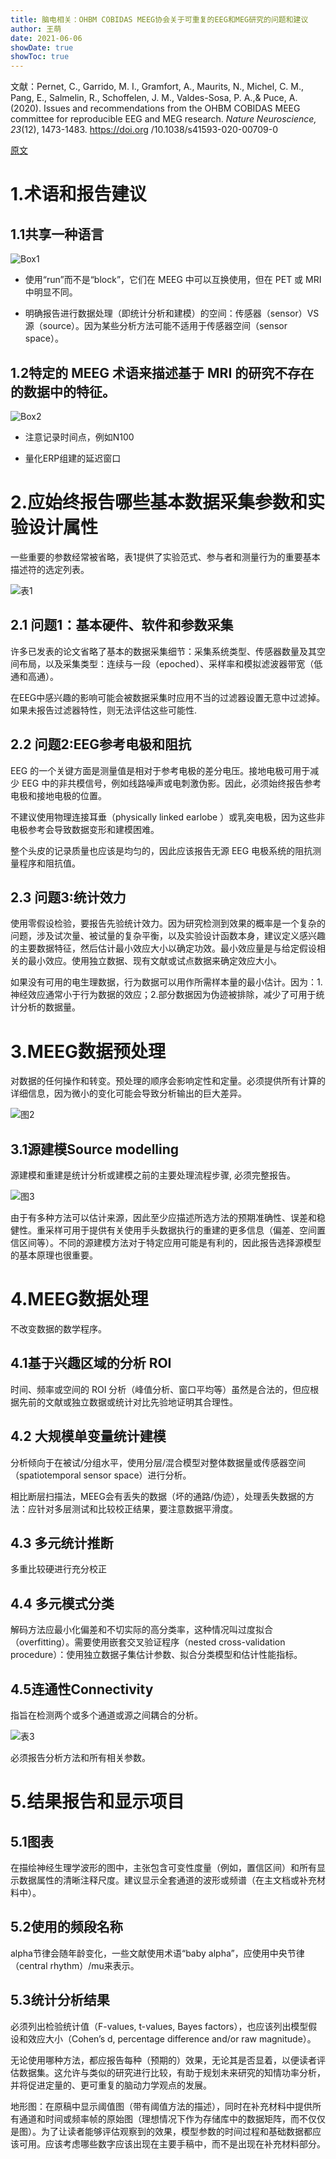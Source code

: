 ```yaml
---
title: 脑电相关：OHBM COBIDAS MEEG协会关于可重复的EEG和MEG研究的问题和建议
author: 王萌
date: 2021-06-06
showDate: true
showToc: true
---
```


文献：Pernet, C., Garrido, M. I., Gramfort, A., Maurits, N., Michel, C. M., Pang, E., Salmelin, R., Schoffelen, J. M., Valdes-Sosa, P. A.,& Puce, A.(2020). Issues and recommendations from the OHBM COBIDAS MEEG committee for reproducible EEG and MEG research. *Nature Neuroscience, 23*(12), 1473-1483. https://doi.org /10.1038/s41593-020-00709-0

[原文](../Source_Files/2021-06-06-WM1.pdf)

# 1.术语和报告建议

## 1.1共享一种语言

![Box1](../Supporting_Information/2021-06-06-WM1-box1.png)

- 使用“run”而不是“block”，它们在 MEEG 中可以互换使用，但在 PET 或 MRI 中明显不同。

- 明确报告进行数据处理（即统计分析和建模）的空间：传感器（sensor）VS 源（source）。因为某些分析方法可能不适用于传感器空间（sensor space）。

## 1.2特定的 MEEG 术语来描述基于 MRI 的研究不存在的数据中的特征。

![Box2](../Supporting_Information/2021-06-06-WM1-box2.png)

- 注意记录时间点，例如N100

- 量化ERP组建的延迟窗口

# 2.应始终报告哪些基本数据采集参数和实验设计属性

一些重要的参数经常被省略，表1提供了实验范式、参与者和测量行为的重要基本描述符的选定列表。

![表1](../Supporting_Information/2021-06-06-WM1-table1.png)

## 2.1 问题1：基本硬件、软件和参数采集

许多已发表的论文省略了基本的数据采集细节：采集系统类型、传感器数量及其空间布局，以及采集类型：连续与一段（epoched）、采样率和模拟滤波器带宽（低通和高通）。

在EEG中感兴趣的影响可能会被数据采集时应用不当的过滤器设置无意中过滤掉。如果未报告过滤器特性，则无法评估这些可能性.

## 2.2 问题2:EEG参考电极和阻抗

EEG 的一个关键方面是测量值是相对于参考电极的差分电压。接地电极可用于减少 EEG 中的非共模信号，例如线路噪声或电刺激伪影。因此，必须始终报告参考电极和接地电极的位置。

不建议使用物理连接耳垂（physically linked earlobe ）或乳突电极，因为这些非电极参考会导致数据变形和建模困难。

整个头皮的记录质量也应该是均匀的，因此应该报告无源 EEG 电极系统的阻抗测量程序和阻抗值。

## 2.3 问题3:统计效力

使用零假设检验，要报告先验统计效力。因为研究检测到效果的概率是一个复杂的问题，涉及试次量、被试量的复杂平衡，以及实验设计函数本身，建议定义感兴趣的主要数据特征，然后估计最小效应大小以确定功效。最小效应量是与给定假设相关的最小效应。使用独立数据、现有文献或试点数据来确定效应大小。

如果没有可用的电生理数据，行为数据可以用作所需样本量的最小估计。因为：1.神经效应通常小于行为数据的效应；2.部分数据因为伪迹被排除，减少了可用于统计分析的数据量。

# 3.MEEG数据预处理

对数据的任何操作和转变。预处理的顺序会影响定性和定量。必须提供所有计算的详细信息，因为微小的变化可能会导致分析输出的巨大差异。

![图2](../Supporting_Information/2021-06-06-WM1-fig2.png)

## 3.1源建模Source modelling

源建模和重建是统计分析或建模之前的主要处理流程步骤, 必须完整报告。

![图3](../Supporting_Information/2021-06-06-WM1-fig3.png)

由于有多种方法可以估计来源，因此至少应描述所选方法的预期准确性、误差和稳健性。重采样可用于提供有关使用手头数据执行的重建的更多信息（偏差、空间置信区间等）。不同的源建模方法对于特定应用可能是有利的，因此报告选择源模型的基本原理也很重要。

# 4.MEEG数据处理

不改变数据的数学程序。

## 4.1基于兴趣区域的分析 ROI

时间、频率或空间的 ROI 分析（峰值分析、窗口平均等）虽然是合法的，但应根据先前的文献或独立数据或统计对比先验地证明其合理性。

## 4.2 大规模单变量统计建模

分析倾向于在被试/分组水平，使用分层/混合模型对整体数据量或传感器空间（spatiotemporal sensor space）进行分析。

相比断层扫描法，MEEG会有丢失的数据（坏的通路/伪迹），处理丢失数据的方法：应针对多层测试和比较校正结果，要注意数据平滑度。

## 4.3 多元统计推断

多重比较硬进行充分校正

## 4.4 多元模式分类

解码方法应最小化偏差和不切实际的高分类率，这种情况叫过度拟合（overfitting）。需要使用嵌套交叉验证程序（nested cross-validation procedure）：使用独立数据子集估计参数、拟合分类模型和估计性能指标。

## 4.5连通性Connectivity

指旨在检测两个或多个通道或源之间耦合的分析。

![表3](../Supporting_Information/2021-06-06-WM1-table3.png)

必须报告分析方法和所有相关参数。

# 5.结果报告和显示项目

## 5.1图表

在描绘神经生理学波形的图中，主张包含可变性度量（例如，置信区间）和所有显示数据属性的清晰注释尺度。建议显示全套通道的波形或频谱（在主文档或补充材料中）。

## 5.2使用的频段名称

alpha节律会随年龄变化，一些文献使用术语“baby alpha”，应使用中央节律（central rhythm）/mu来表示。

## 5.3统计分析结果

必须列出检验统计值（F-values, t-values, Bayes factors），也应该列出模型假设和效应大小（Cohen’s d, percentage difference and/or raw magnitude）。 

无论使用哪种方法，都应报告每种（预期的）效果，无论其是否显着，以便读者评估数据集。这允许与类似的研究进行比较，有助于规划未来研究的知情功率分析，并将促进定量的、更可重复的脑动力学观点的发展。

地形图：在原稿中显示阈值图（带有阈值方法的描述），同时在补充材料中提供所有通道和时间或频率帧的原始图（理想情况下作为存储库中的数据矩阵，而不仅仅是图）。为了让读者能够评估观察到的效果，模型参数的时间过程和基础数据都应该可用。应该考虑哪些数字应该出现在主要手稿中，而不是出现在补充材料部分。



